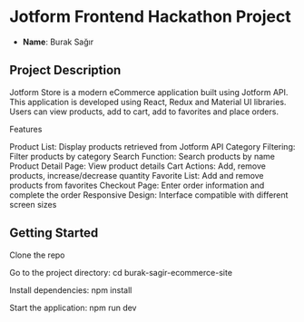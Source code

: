 # Jotform Frontend Hackathon Project



- **Name**: Burak Sağır

## Project Description
Jotform Store is a modern eCommerce application built using Jotform API. This application is developed using React, Redux and Material UI libraries. Users can view products, add to cart, add to favorites and place orders.

Features

Product List: Display products retrieved from Jotform API
Category Filtering: Filter products by category
Search Function: Search products by name
Product Detail Page: View product details
Cart Actions: Add, remove products, increase/decrease quantity
Favorite List: Add and remove products from favorites
Checkout Page: Enter order information and complete the order
Responsive Design: Interface compatible with different screen sizes

## Getting Started
Clone the repo

Go to the project directory:
cd burak-sagir-ecommerce-site

Install dependencies:
npm install

Start the application:
npm run dev
